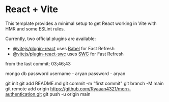 # React + Vite

This template provides a minimal setup to get React working in Vite with HMR and some ESLint rules.

Currently, two official plugins are available:

- [@vitejs/plugin-react](https://github.com/vitejs/vite-plugin-react/blob/main/packages/plugin-react/README.md) uses [Babel](https://babeljs.io/) for Fast Refresh
- [@vitejs/plugin-react-swc](https://github.com/vitejs/vite-plugin-react-swc) uses [SWC](https://swc.rs/) for Fast Refresh

from the last commit;
03;46;43

mongo db password 
username - aryan
password - aryan

git init
  git add README.md
  git commit -m "first commit"
  git branch -M main
  git remote add origin https://github.com/Ryaaan4321/mern-authentication.git
  git push -u origin main
